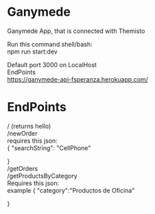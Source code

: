 # Ganymede
Ganymede App, that is connected with Themisto

Run this command shell/bash:
<br/>
npm run start:dev
<br/>

Default port 3000 on LocalHost <br/>
EndPoints <br/>
https://ganymede-api-fsperanza.herokuapp.com/
# EndPoints <br/>
 /   (returns hello)
	<br/>
 /newOrder
 <br/>
 requires this json:
 <br/>
 {
    "searchString": "CellPhone"

}
	<br/>
 /getOrders
	<br/>
 /getProductsByCategory
 <br/>
 Requires this json:
 <br/>
 example
 {
   "category":"Productos de Oficina"

}
<br/>




